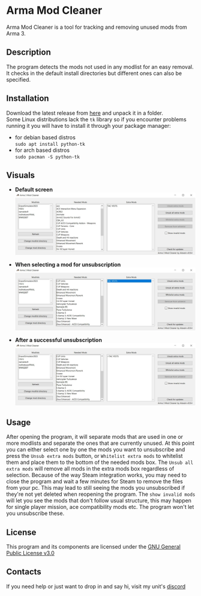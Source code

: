 # Arma Mod Cleaner

Arma Mod Cleaner is a tool for tracking and removing unused mods from Arma 3.

## Description

The program detects the mods not used in any modlist for an easy removal. It checks in the default install directories but different ones can also be specified.

## Installation

Download the latest release from [here](https://gitlab.com/Alexein/arma-3-mod-cleaner/-/releases) and unpack it in a folder.  
Some Linux distributions lack the `tk` library so if you encounter problems running it you will have to install it through your package manager:
- for debian based distros  
`sudo apt install python-tk`  
- for arch based distros  
`sudo pacman -S python-tk`  

## Visuals 

- **Default screen**  
![default screen](/images/Standard.jpg)  

- **When selecting a mod for unsubscription**  
![when selecting a mod for unsubscription](/images/Mod_selected.jpg) 

- **After a successful unsubscription**  
![after a successful unsubscription](/images/Mod_unsubbed.jpg)  

## Usage

After opening the program, it will separate mods that are used in one or more modlists and separate the ones that are currently unused. At this point you can either select one by one the mods you want to unsubscribe and press the `Unsub extra mods` button, or `Whitelist extra mods` to whitelist them and place them to the bottom of the needed mods box. The `Unsub all extra mods` will remove all mods in the extra mods box regardless of selection.
Because of the way Steam integration works, you may need to close the program and wait a few minutes for Steam to remove the files from your pc. This may lead to still seeing the mods you unsubscribed if they're not yet deleted when reopening the program. 
The `show invalid mods` will let you see the mods that don't follow usual structure, this may happen for single player mission, ace compatibility mods etc. The program won't let you unsubscribe these.

## License

This program and its components are licensed under the [GNU General Public License v3.0](https://www.gnu.org/licenses/gpl-3.0.html)

## Contacts

If you need help or just want to drop in and say hi, visit my unit's [discord](https://discord.gg/WbKnDrSsk7)
